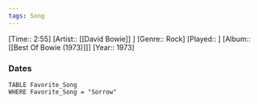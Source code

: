 ```yaml
---
tags: Song  
---
```

[Time:: 2:55]
[Artist:: [[David Bowie]] ]
[Genre:: Rock]
[Played:: ]
[Album:: [[Best Of Bowie (1973)]]]
[Year:: 1973]
### Dates
````dataview
TABLE Favorite_Song
WHERE Favorite_Song = "Sorrow"
````